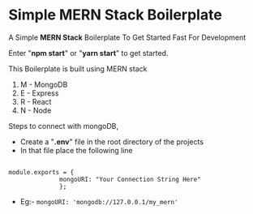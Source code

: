 # Simple MERN Stack Boilerplate
<p>A Simple <b>MERN Stack</b> Boilerplate To Get Started Fast For Development</p>
<p>Enter "<b>npm start</b>" or "<b>yarn start</b>" to get started.</p>
<p>This Boilerplate is built using MERN stack</p>
<ol>
    <li>M - MongoDB</li>
    <li>E - Express</li>
    <li>R - React</li>
    <li>N - Node</li>
</ol>
<p>Steps to connect with mongoDB,</p>
<ul>
    <li>Create a "<b>.env</b>" file in the root directory of the projects</li>
    <li>In that file place the following line</li>
</ul>
<code>
module.exports = { 
              mongoURI: "Your Connection String Here"
              };
</code>
<ul>
    <li>Eg:- <code>mongoURI: 'mongodb://127.0.0.1/my_mern'</code></li>
</ul>
